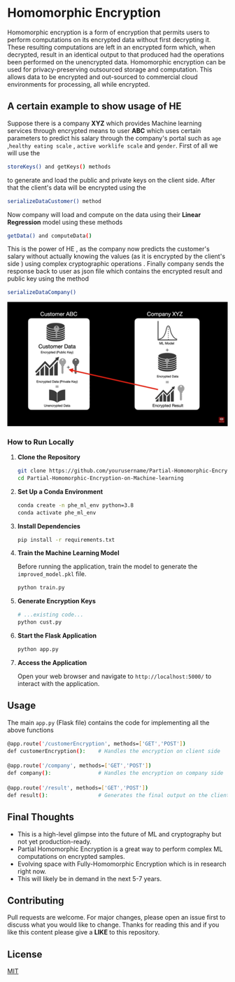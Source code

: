 # Homomorphic Encryption
Homomorphic encryption is a form of encryption that permits users to perform computations on its encrypted data without first decrypting it. These resulting computations are left in an encrypted form which, when decrypted, result in an identical output to that produced had the operations been performed on the unencrypted data. Homomorphic encryption can be used for privacy-preserving outsourced storage and computation. This allows data to be encrypted and out-sourced to commercial cloud environments for processing, all while encrypted.

## A certain example to show usage of HE

Suppose there is a company **XYZ** which provides Machine learning services through encrypted means to user **ABC** which uses certain parameters to predict his salary through the company's portal such as `age` ,`healthy eating scale` , `active worklife scale` and `gender`. First of all we will use the 
```bash
storeKeys() and getKeys() methods
```  
to generate and load the public and private keys on the client side. After that the client's data will be encrypted using the
```bash
serializeDataCustomer() method
```  
Now company will load and compute on the data using their **Linear Regression** model using these methods
```bash
getData() and computeData()
```  
This is the power of HE , as the company now predicts the customer's salary without actually knowing the values  (as it is encrypted by the client's side ) using complex cryptographic operations .
Finally company sends the response back to user as json file which contains the encrypted result and public key using the method
```bash
serializeDataCompany()
``` 
![Architecture](./architecture.png)

### How to Run Locally

1. **Clone the Repository**
   
   ```bash
   git clone https://github.com/yourusername/Partial-Homomorphic-Encryption-on-Machine-learning.git
   cd Partial-Homomorphic-Encryption-on-Machine-learning
   ```

2. **Set Up a Conda Environment**
   
   ```bash
   conda create -n phe_ml_env python=3.8
   conda activate phe_ml_env
   ```

3. **Install Dependencies**
   
   ```bash
   pip install -r requirements.txt
   ```

4. **Train the Machine Learning Model**
   
   Before running the application, train the model to generate the `improved_model.pkl` file.
   
   ```bash
   python train.py
   ```

5. **Generate Encryption Keys**
   
   ```python
   # ...existing code...
   python cust.py
   ```

6. **Start the Flask Application**
   
   ```bash
   python app.py
   ```

7. **Access the Application**
   
   Open your web browser and navigate to `http://localhost:5000/` to interact with the application.

## Usage

The main `app.py` (Flask file) contains the code for implementing all the above functions
```bash
@app.route('/customerEncryption', methods=['GET','POST']) 
def customerEncryption():    # Handles the encryption on client side

@app.route('/company', methods=['GET','POST'])
def company():               # Handles the encryption on company side

@app.route('/result', methods=['GET','POST'])
def result():                # Generates the final output on the client side
```

## Final Thoughts
* This is a high-level glimpse into the future of ML and cryptography but not yet production-ready.
* Partial Homomorphic Encryption is a great way to perform complex ML computations on encrypted samples.
* Evolving space with Fully-Homomorphic Encryption which is in research right now.
* This will likely be in demand in the next 5-7 years.

## Contributing
Pull requests are welcome. For major changes, please open an issue first to discuss what you would like to change.
Thanks for reading this and if you like this content please give a **LIKE** to this repository.

## License
[MIT](https://choosealicense.com/licenses/mit/)